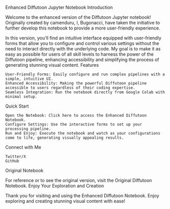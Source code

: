 Enhanced Diffutoon Jupyter Notebook
Introduction

Welcome to the enhanced version of the Diffutoon Jupyter notebook! Originally created by camenduru, I, Bugonacci, have taken the initiative to further develop this notebook to provide a more user-friendly experience.

In this version, you'll find an intuitive interface equipped with user-friendly forms that allow you to configure and control various settings without the need to interact directly with the underlying code. My goal is to make it as easy as possible for users of all skill levels to harness the power of the Diffutoon pipeline, enhancing accessibility and simplifying the process of generating stunning visual content.
Features

    User-Friendly Forms: Easily configure and run complex pipelines with a simple, intuitive UI.
    Enhanced Accessibility: Making the powerful Diffutoon pipeline accessible to users regardless of their coding expertise.
    Seamless Integration: Run the notebook directly from Google Colab with minimal setup.

Quick Start

    Open the Notebook: Click here to access the Enhanced Diffutoon Notebook.
    Configure Settings: Use the interactive forms to set up your processing pipeline.
    Run and Enjoy: Execute the notebook and watch as your configurations come to life, generating visually appealing results.

Connect with Me

    Twitter/X
    GitHub

Original Notebook

For reference or to see the original version, visit the Original Diffutoon Notebook.
Enjoy Your Exploration and Creation

Thank you for visiting and using the Enhanced Diffutoon Notebook. Enjoy exploring and creating stunning visual content with ease!
